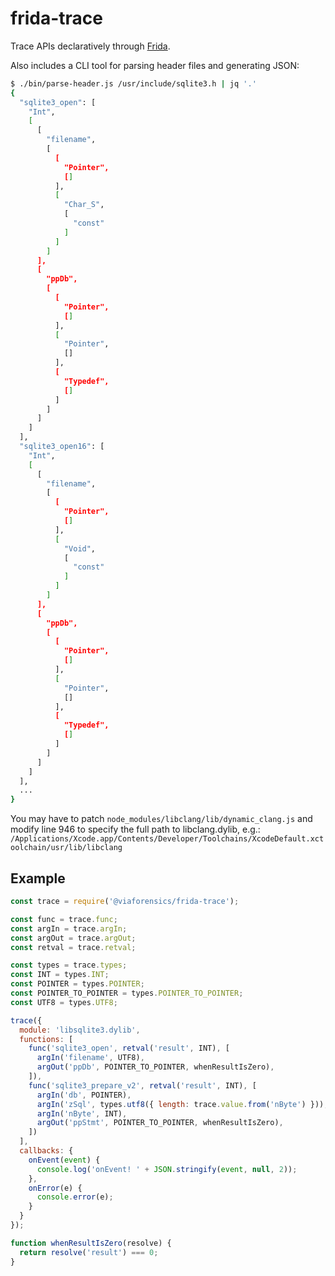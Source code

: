 # frida-trace

Trace APIs declaratively through [Frida](http://frida.re).

Also includes a CLI tool for parsing header files and generating JSON:

```sh
$ ./bin/parse-header.js /usr/include/sqlite3.h | jq '.'
{
  "sqlite3_open": [
    "Int",
    [
      [
        "filename",
        [
          [
            "Pointer",
            []
          ],
          [
            "Char_S",
            [
              "const"
            ]
          ]
        ]
      ],
      [
        "ppDb",
        [
          [
            "Pointer",
            []
          ],
          [
            "Pointer",
            []
          ],
          [
            "Typedef",
            []
          ]
        ]
      ]
    ]
  ],
  "sqlite3_open16": [
    "Int",
    [
      [
        "filename",
        [
          [
            "Pointer",
            []
          ],
          [
            "Void",
            [
              "const"
            ]
          ]
        ]
      ],
      [
        "ppDb",
        [
          [
            "Pointer",
            []
          ],
          [
            "Pointer",
            []
          ],
          [
            "Typedef",
            []
          ]
        ]
      ]
    ]
  ],
  ...
}
```

You may have to patch `node_modules/libclang/lib/dynamic_clang.js` and modify
line 946 to specify the full path to libclang.dylib, e.g.:
`/Applications/Xcode.app/Contents/Developer/Toolchains/XcodeDefault.xctoolchain/usr/lib/libclang`

## Example

```js
const trace = require('@viaforensics/frida-trace');

const func = trace.func;
const argIn = trace.argIn;
const argOut = trace.argOut;
const retval = trace.retval;

const types = trace.types;
const INT = types.INT;
const POINTER = types.POINTER;
const POINTER_TO_POINTER = types.POINTER_TO_POINTER;
const UTF8 = types.UTF8;

trace({
  module: 'libsqlite3.dylib',
  functions: [
    func('sqlite3_open', retval('result', INT), [
      argIn('filename', UTF8),
      argOut('ppDb', POINTER_TO_POINTER, whenResultIsZero),
    ]),
    func('sqlite3_prepare_v2', retval('result', INT), [
      argIn('db', POINTER),
      argIn('zSql', types.utf8({ length: trace.value.from('nByte') })),
      argIn('nByte', INT),
      argOut('ppStmt', POINTER_TO_POINTER, whenResultIsZero),
    ])
  ],
  callbacks: {
    onEvent(event) {
      console.log('onEvent! ' + JSON.stringify(event, null, 2));
    },
    onError(e) {
      console.error(e);
    }
  }
});

function whenResultIsZero(resolve) {
  return resolve('result') === 0;
}
```
